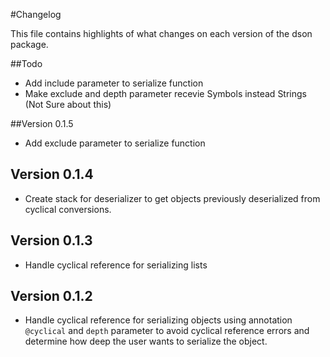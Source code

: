 #Changelog

This file contains highlights of what changes on each version of the dson package.

##Todo
* Add include parameter to serialize function
* Make exclude and depth parameter recevie Symbols instead Strings (Not Sure about this)

##Version 0.1.5
* Add exclude parameter to serialize function

## Version 0.1.4
* Create stack for deserializer to get objects previously deserialized from cyclical conversions.

## Version 0.1.3
* Handle cyclical reference for serializing lists

## Version 0.1.2
* Handle cyclical reference for serializing objects using annotation `@cyclical` and `depth` parameter to avoid cyclical reference errors and determine how deep the user wants to serialize the object.

